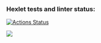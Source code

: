 ### Hexlet tests and linter status:
[![Actions Status](https://github.com/EvgeniusV/java-project-61/workflows/hexlet-check/badge.svg)](https://github.com/EvgeniusV/java-project-61/actions)

<a href="https://codeclimate.com/github/EvgeniusV/java-project-61/maintainability"><img src="https://api.codeclimate.com/v1/badges/21423802719294aa3189/maintainability" /></a>
